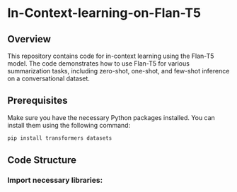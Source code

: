 # In-Context-learning-on-Flan-T5
## Overview
This repository contains code for in-context learning using the Flan-T5 model. The code demonstrates how to use Flan-T5 for various summarization tasks, including zero-shot, one-shot, and few-shot inference on a conversational dataset.
## Prerequisites
Make sure you have the necessary Python packages installed. You can install them using the following command:
```bash
pip install transformers datasets
```
## Code Structure
### Import necessary libraries:
